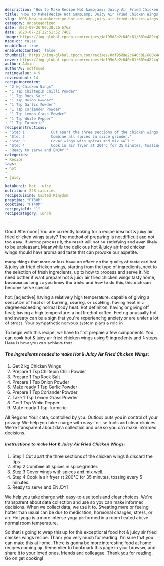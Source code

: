 ```yaml
---
description: "How to Make|Recipe Hot &amp;amp; Juicy Air Fried Chicken Wings {That is Delicious"
title: "How to Make|Recipe Hot &amp;amp; Juicy Air Fried Chicken Wings {That is Delicious"
slug: 1005-how-to-makerecipe-hot-and-amp-juicy-air-fried-chicken-wings-that-is-delicious
category: Uncategorized
date: 2023-09-26T00:30:26.676Z
date: 2023-07-21T22:51:52.740Z
image: https://img-global.cpcdn.com/recipes/0df95d8e2c640c81/680x482cq70/hot-juicy-air-fried-chicken-wings-recipe-main-photo.jpg
hideToc: false
enableToc: true
enableTocContent: false
thumbnail: https://img-global.cpcdn.com/recipes/0df95d8e2c640c81/680x482cq70/hot-juicy-air-fried-chicken-wings-recipe-main-photo.jpg
cover: https://img-global.cpcdn.com/recipes/0df95d8e2c640c81/680x482cq70/hot-juicy-air-fried-chicken-wings-recipe-main-photo.jpg
author: Admin
authorAv: notfound
ratingvalue: 4.9
reviewcount: 14
recipeingredient:
- "2 kg Chicken Wings"
- "1 Tsp Chiltepin Chilli Powder"
- "1 Tsp Rock Salt"
- "1 Tsp Onion Powder"
- "1 Tsp Garlic Powder"
- "1 Tsp Coriander Powder"
- "1 Tsp Lemon Grass Powder"
- "1 Tsp White Pepper"
- "1 Tsp Turmeric"
recipeinstructions:
- "Step 1            Cut apart the three sections of the chicken wings &amp; discard the tips."
- "Step 2            Combine all spices in spice grinder."
- "Step 3            Cover wings with spices and mix well."
- "Step 4            Cook in air fryer at 200°C for 35 minutes, tossing every 5 minutes."
- "Ready to serve and ENJOY!"
categories:
- Recipe
tags:
- hot
- 
- juicy

katakunci: hot  juicy 
nutrition: 228 calories
recipecuisine: United Kingdom
preptime: "PT38M"
cooktime: "PT40M"
recipeyield: "1"
recipecategory: Lunch

---
```



Good Afternoon| You are currently looking for a recipe idea hot &amp; juicy air fried chicken wings tasty? The method of preparing is not difficult and not too easy. If wrong process it, the result will not be satisfying and even likely to be unpleasant. Meanwhile the delicious hot &amp; juicy air fried chicken wings should have aroma and taste that can provoke our appetite.






many things that more or less have an effect on the quality of taste dari hot &amp; juicy air fried chicken wings, starting from the type of ingredients, next to the selection of fresh ingredients, up to how to process and serve it. No need bother if want prepare hot &amp; juicy air fried chicken wings tasty home, because as long as you know the tricks and how to do this, this dish can become serve  special.


hot: [adjective] having a relatively high temperature. capable of giving a sensation of heat or of burning, searing, or scalding. having heat in a degree exceeding normal body heat. Hot definition, having or giving off heat; having a high temperature: a hot fire;hot coffee. Feeling unusually hot and sweaty can be a sign that you&#39;re experiencing anxiety or are under a lot of stress. Your sympathetic nervous system plays a role in.


To begin with this recipe, we have to first prepare a few components. You can cook hot &amp; juicy air fried chicken wings using 9 ingredients and 4 steps. Here is how you can achieve that.

<!--inarticleads1-->

##### The ingredients needed to make Hot &amp; Juicy Air Fried Chicken Wings:

1. Get 2 kg Chicken Wings
1. Prepare 1 Tsp Chiltepin Chilli Powder
1. Prepare 1 Tsp Rock Salt
1. Prepare 1 Tsp Onion Powder
1. Make ready 1 Tsp Garlic Powder
1. Prepare 1 Tsp Coriander Powder
1. Take 1 Tsp Lemon Grass Powder
1. Get 1 Tsp White Pepper
1. Make ready 1 Tsp Turmeric


All Regions Your data, controlled by you. Outlook puts you in control of your privacy. We help you take charge with easy-to-use tools and clear choices. We&#39;re transparent about data collection and use so you can make informed decisions. 

<!--inarticleads2-->

##### Instructions to make Hot &amp; Juicy Air Fried Chicken Wings:

1. Step 1            Cut apart the three sections of the chicken wings &amp; discard the tips.
1. Step 2            Combine all spices in spice grinder.
1. Step 3            Cover wings with spices and mix well.
1. Step 4            Cook in air fryer at 200°C for 35 minutes, tossing every 5 minutes.
1. Ready to serve and ENJOY!

We help you take charge with easy-to-use tools and clear choices. We&#39;re transparent about data collection and use so you can make informed decisions. When we collect data, we use it to. Sweating more or feeling hotter than usual can be due to medication, hormonal changes, stress, or an. Hot yoga is a more intense yoga performed in a room heated above normal room temperature. 

So that is going to wrap this up for this exceptional food hot &amp; juicy air fried chicken wings recipe. Thank you very much for reading. I'm sure that you can make this at home. There is gonna be more interesting food at home recipes coming up. Remember to bookmark this page in your browser, and share it to your loved ones, friends and colleague. Thank you for reading. Go on get cooking!

